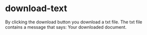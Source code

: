 # download-text

By clicking the download button you download a txt file.
The txt file contains a message that says: Your downloaded document.
